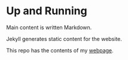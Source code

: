 # Up and Running

Main content is written Markdown.

Jekyll generates static content for the website.

This repo has the contents of my [webpage](https://iphys.github.io/blog/).
